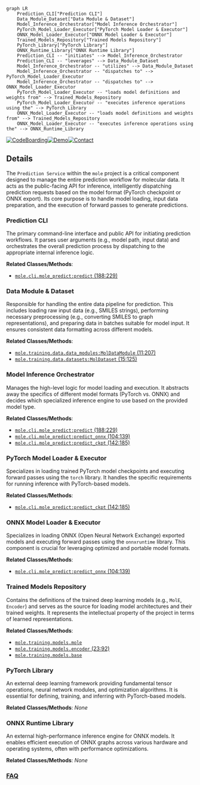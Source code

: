 ```mermaid
graph LR
    Prediction_CLI["Prediction CLI"]
    Data_Module_Dataset["Data Module & Dataset"]
    Model_Inference_Orchestrator["Model Inference Orchestrator"]
    PyTorch_Model_Loader_Executor["PyTorch Model Loader & Executor"]
    ONNX_Model_Loader_Executor["ONNX Model Loader & Executor"]
    Trained_Models_Repository["Trained Models Repository"]
    PyTorch_Library["PyTorch Library"]
    ONNX_Runtime_Library["ONNX Runtime Library"]
    Prediction_CLI -- "initiates" --> Model_Inference_Orchestrator
    Prediction_CLI -- "leverages" --> Data_Module_Dataset
    Model_Inference_Orchestrator -- "utilizes" --> Data_Module_Dataset
    Model_Inference_Orchestrator -- "dispatches to" --> PyTorch_Model_Loader_Executor
    Model_Inference_Orchestrator -- "dispatches to" --> ONNX_Model_Loader_Executor
    PyTorch_Model_Loader_Executor -- "loads model definitions and weights from" --> Trained_Models_Repository
    PyTorch_Model_Loader_Executor -- "executes inference operations using the" --> PyTorch_Library
    ONNX_Model_Loader_Executor -- "loads model definitions and weights from" --> Trained_Models_Repository
    ONNX_Model_Loader_Executor -- "executes inference operations using the" --> ONNX_Runtime_Library
```

[![CodeBoarding](https://img.shields.io/badge/Generated%20by-CodeBoarding-9cf?style=flat-square)](https://github.com/CodeBoarding/GeneratedOnBoardings)[![Demo](https://img.shields.io/badge/Try%20our-Demo-blue?style=flat-square)](https://www.codeboarding.org/demo)[![Contact](https://img.shields.io/badge/Contact%20us%20-%20contact@codeboarding.org-lightgrey?style=flat-square)](mailto:contact@codeboarding.org)

## Details

The `Prediction Service` within the `mole` project is a critical component designed to manage the entire prediction workflow for molecular data. It acts as the public-facing API for inference, intelligently dispatching prediction requests based on the model format (PyTorch checkpoint or ONNX export). Its core purpose is to handle model loading, input data preparation, and the execution of forward passes to generate predictions.

### Prediction CLI
The primary command-line interface and public API for initiating prediction workflows. It parses user arguments (e.g., model path, input data) and orchestrates the overall prediction process by dispatching to the appropriate internal inference logic.


**Related Classes/Methods**:

- <a href="https://github.com/recursionpharma/mole_public/blob/trunk/mole/cli/mole_predict.py#L188-L229" target="_blank" rel="noopener noreferrer">`mole.cli.mole_predict:predict` (188:229)</a>


### Data Module & Dataset
Responsible for handling the entire data pipeline for prediction. This includes loading raw input data (e.g., SMILES strings), performing necessary preprocessing (e.g., converting SMILES to graph representations), and preparing data in batches suitable for model input. It ensures consistent data formatting across different models.


**Related Classes/Methods**:

- <a href="https://github.com/recursionpharma/mole_public/blob/trunk/mole/training/data/data_modules.py#L11-L207" target="_blank" rel="noopener noreferrer">`mole.training.data.data_modules:MolDataModule` (11:207)</a>
- <a href="https://github.com/recursionpharma/mole_public/blob/trunk/mole/training/data/datasets.py#L15-L125" target="_blank" rel="noopener noreferrer">`mole.training.data.datasets:MolDataset` (15:125)</a>


### Model Inference Orchestrator
Manages the high-level logic for model loading and execution. It abstracts away the specifics of different model formats (PyTorch vs. ONNX) and decides which specialized inference engine to use based on the provided model type.


**Related Classes/Methods**:

- <a href="https://github.com/recursionpharma/mole_public/blob/trunk/mole/cli/mole_predict.py#L188-L229" target="_blank" rel="noopener noreferrer">`mole.cli.mole_predict:predict` (188:229)</a>
- <a href="https://github.com/recursionpharma/mole_public/blob/trunk/mole/cli/mole_predict.py#L104-L139" target="_blank" rel="noopener noreferrer">`mole.cli.mole_predict:predict_onnx` (104:139)</a>
- <a href="https://github.com/recursionpharma/mole_public/blob/trunk/mole/cli/mole_predict.py#L142-L185" target="_blank" rel="noopener noreferrer">`mole.cli.mole_predict:predict_ckpt` (142:185)</a>


### PyTorch Model Loader & Executor
Specializes in loading trained PyTorch model checkpoints and executing forward passes using the `torch` library. It handles the specific requirements for running inference with PyTorch-based models.


**Related Classes/Methods**:

- <a href="https://github.com/recursionpharma/mole_public/blob/trunk/mole/cli/mole_predict.py#L142-L185" target="_blank" rel="noopener noreferrer">`mole.cli.mole_predict:predict_ckpt` (142:185)</a>


### ONNX Model Loader & Executor
Specializes in loading ONNX (Open Neural Network Exchange) exported models and executing forward passes using the `onnxruntime` library. This component is crucial for leveraging optimized and portable model formats.


**Related Classes/Methods**:

- <a href="https://github.com/recursionpharma/mole_public/blob/trunk/mole/cli/mole_predict.py#L104-L139" target="_blank" rel="noopener noreferrer">`mole.cli.mole_predict:predict_onnx` (104:139)</a>


### Trained Models Repository
Contains the definitions of the trained deep learning models (e.g., `MolE`, `Encoder`) and serves as the source for loading model architectures and their trained weights. It represents the intellectual property of the project in terms of learned representations.


**Related Classes/Methods**:

- <a href="https://github.com/recursionpharma/mole_public/blob/trunk/mole/training/models/mole.py" target="_blank" rel="noopener noreferrer">`mole.training.models.mole`</a>
- <a href="https://github.com/recursionpharma/mole_public/blob/trunk/mole/training/models/encoder.py#L23-L92" target="_blank" rel="noopener noreferrer">`mole.training.models.encoder` (23:92)</a>
- <a href="https://github.com/recursionpharma/mole_public/blob/trunk/mole/training/models/base.py" target="_blank" rel="noopener noreferrer">`mole.training.models.base`</a>


### PyTorch Library
An external deep learning framework providing fundamental tensor operations, neural network modules, and optimization algorithms. It is essential for defining, training, and inferring with PyTorch-based models.


**Related Classes/Methods**: _None_

### ONNX Runtime Library
An external high-performance inference engine for ONNX models. It enables efficient execution of ONNX graphs across various hardware and operating systems, often with performance optimizations.


**Related Classes/Methods**: _None_



### [FAQ](https://github.com/CodeBoarding/GeneratedOnBoardings/tree/main?tab=readme-ov-file#faq)